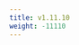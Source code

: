```yaml
---
title: v1.11.10
weight: -11110
---
```


<!--add blocks of content here to add more sections to the community page -->